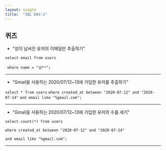 ```yaml
---
layout: single
title:  "SQL DAY-1"
---
```








## 퀴즈









-    "성이 남씨인 유저의 이메일만 추출하기"








```select email from users ``` 

  ``` where name = "남**";```   









-----------------------------------------------------------------------------------------------------------------------------------









- "Gmail을 사용하는 2020/07/12~13에 가입한 유저를 추출하기"









```select * from users```
   ```where created_at between "2020-07-12" and "2020-07-14"```
   ```and email like "%gmail.com";```    





-----------------------------------------------------------------------------------------------------------------------------------




- "Gmail을 사용하는 2020/07/12~13에 가입한 유저의 수를 세기"









```select count(*) from users```

```where created_at between "2020-07-12" and "2020-07-14"```

```and email like "%gmail.com";```










-----------------------------------------------------------------------------------------------------------------------------------



```python

```
